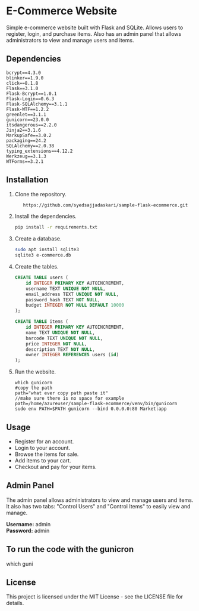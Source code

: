 # E-Commerce Website

Simple e-commerce website built with Flask and SQLite. Allows users to register, login, and purchase items. Also has an admin panel that allows administrators to view and manage users and items.

## Dependencies
```
bcrypt==4.3.0
blinker==1.9.0
click==8.1.8
Flask==3.1.0
Flask-Bcrypt==1.0.1
Flask-Login==0.6.3
Flask-SQLAlchemy==3.1.1
Flask-WTF==1.2.2
greenlet==3.1.1
gunicorn==23.0.0
itsdangerous==2.2.0
Jinja2==3.1.6
MarkupSafe==3.0.2
packaging==24.2
SQLAlchemy==2.0.38
typing_extensions==4.12.2
Werkzeug==3.1.3
WTForms==3.2.1
```

## Installation
1. Clone the repository.
   ```bash
      https://github.com/syedsajjadaskari/sample-flask-ecommerce.git
   ```
2. Install the dependencies.
   ```bash
   pip install -r requirements.txt
   ```
3. Create a database.
   ```bash
   sudo apt install sqlite3
   sqlite3 e-commerce.db
   ```
4. Create the tables.
   ```sql
   CREATE TABLE users (
       id INTEGER PRIMARY KEY AUTOINCREMENT,
       username TEXT UNIQUE NOT NULL,
       email_address TEXT UNIQUE NOT NULL,
       password_hash TEXT NOT NULL,
       budget INTEGER NOT NULL DEFAULT 10000
   );
   
   CREATE TABLE items (
       id INTEGER PRIMARY KEY AUTOINCREMENT,
       name TEXT UNIQUE NOT NULL,
       barcode TEXT UNIQUE NOT NULL,
       price INTEGER NOT NULL,
       description TEXT NOT NULL,
       owner INTEGER REFERENCES users (id)
   );
   ```
5. Run the website.
   ```
   which gunicorn
   #copy the path
   path="what ever copy path paste it" 
   //make sure there is no space for example path=/home/azureuser/sample-flask-ecommerce/venv/bin/gunicorn
   sudo env PATH=$PATH gunicorn --bind 0.0.0.0:80 Market:app

   ```

## Usage
- Register for an account.
- Login to your account.
- Browse the items for sale.
- Add items to your cart.
- Checkout and pay for your items.

## Admin Panel
The admin panel allows administrators to view and manage users and items. It also has two tabs: "Control Users" and "Control Items" to easily view and manage.

**Username:** admin  
**Password:** admin  

## To run the code with the gunicron
which guni

## License
This project is licensed under the MIT License - see the LICENSE file for details.

